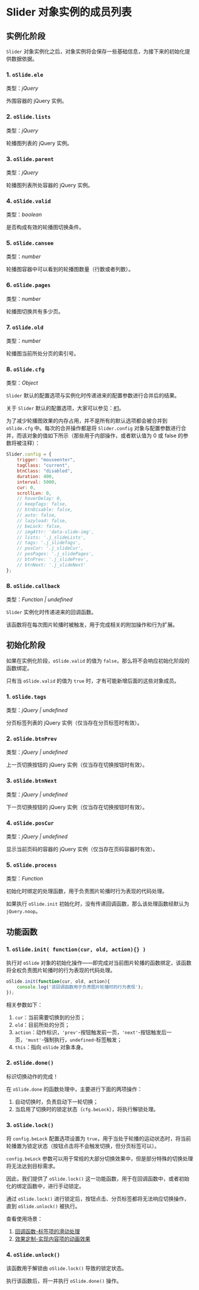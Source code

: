 # Slider 对象实例的成员列表

## 实例化阶段

`Slider` 对象实例化之后，对象实例将会保存一些基础信息，为接下来的初始化提供数据依据。

### 1. `oSlide.ele`

类型：*jQuery*

外围容器的 jQuery 实例。


### 2. `oSlide.lists`

类型：*jQuery*

轮播图列表的 jQuery 实例。


### 3. `oSlide.parent`

类型：*jQuery*

轮播图列表所处容器的 jQuery 实例。


### 4. `oSlide.valid`

类型：*boolean*

是否构成有效的轮播图切换条件。


### 5. `oSlide.cansee`

类型：*number*

轮播图容器中可以看到的轮播图数量（行数或者列数）。


### 6. `oSlide.pages`

类型：*number*

轮播图切换共有多少页。


### 7. `oSlide.old`

类型：*number*

轮播图当前所处分页的索引号。


### 8. `oSlide.cfg`

类型：*Object*

`Slider` 默认的配置选项与实例化时传递进来的配置参数进行合并后的结果。

关于 `Slider` 默认的配置选项，大家可以参见：[#1](https://github.com/springlong/jquery-slide/issues/1)。

为了减少轮播图效果的内存占用，并不是所有的默认选项都会被合并到 `oSlide.cfg` 中。每次的合并操作都是将 `Slider.config` 对象与配置参数进行合并，而该对象的值如下所示（那些用于内部操作，或者默认值为 0 或 false 的参数将被注释）：

```js
Slider.config = {
    trigger: "mouseenter",
    tagClass: "current",
    btnClass: "disabled",
    duration: 400,
    interval: 5000,
    cur: 0,
    scrollLen: 0,
    // hoverDelay: 0,
    // keepTags: false,
    // btnDisable: false,
    // auto: false,
    // lazyload: false,
    // beLock: false,
    // imgAttr: 'data-slide-img',
    // lists: '.j_slideLists',
    // tags: '.j_slideTags',
    // posCur: '.j_slideCur',
    // posPages: '.j_slidePages',
    // btnPrev: '.j_slidePrev',
    // btnNext: '.j_slideNext'
};
```

### 8. `oSlide.callback`

类型：*Function | undefined*

`Slider` 实例化时传递进来的回调函数。

该函数将在每次图片轮播时被触发，用于完成相关的附加操作和行为扩展。


## 初始化阶段

如果在实例化阶段，`oSlide.valid` 的值为 `false`，那么将不会响应初始化阶段的函数绑定。

只有当 `oSlide.valid` 的值为 `true` 时，才有可能新增后面的这些对象成员。


### 1. `oSlide.tags`

类型：*jQuery | undefined*

分页标签列表的 jQuery 实例（仅当存在分页标签时有效）。


### 2. `oSlide.btnPrev`

类型：*jQuery | undefined*

上一页切换按钮的 jQuery 实例（仅当存在切换按钮时有效）。


### 3. `oSlide.btnNext`

类型：*jQuery | undefined*

下一页切换按钮的 jQuery 实例（仅当存在切换按钮时有效）。


### 4. `oSlide.posCur`

类型：*jQuery | undefined*

显示当前页码的容器的 jQuery 实例（仅当存在页码容器时有效）。


### 5. `oSlide.process`

类型：*Function*

初始化时绑定的处理函数，用于负责图片轮播时行为表现的代码处理。

如果执行 `oSlide.init` 初始化时，没有传递回调函数，那么该处理函数经默认为 `jQuery.noop`。


## 功能函数

### 1. `oSlide.init( function(cur, old, action){} )`

执行对 `oSlide` 对象的初始化操作——即完成对当前图片轮播的函数绑定，该函数将全权负责图片轮播时的行为表现的代码处理。

```js
oSlide.init(function(cur, old, action){
	console.log('该回调函数用于负责图片轮播时的行为表现');
});
```

相关参数如下：

1. `cur`：当前需要切换到的分页；
2. `old`：目前所处的分页；
3. `action`：动作标识，`'prev'`-按钮触发前一页，`'next'`-按钮触发后一页，`'must'`-强制执行，`undefined`-标签触发；
4. `this`：指向 `oSlide` 对象本身。


### 2. `oSlide.done()`

标识切换动作的完成！

在 `oSlide.done` 的函数处理中，主要进行下面的两项操作：

1. 自动切换时，负责启动下一轮切换；
2. 当启用了切换时的锁定状态（`cfg.beLock`），将执行解锁处理。


### 3. `oSlide.lock()`

将 `config.beLock` 配置选项设置为 `true`，用于当处于轮播的运动状态时，将当前轮播置为锁定状态（按钮点击将不会触发切换，但分页标签可以）。

`config.beLock` 参数可以用于常规的大部分切换效果中，但是部分特殊的切换处理将无法达到目标需求。

因此，我们提供了 `oSlide.lock()` 这一功能函数，用于在回调函数中，或者初始化的绑定函数中，进行手动锁定。

通过 `oSlide.lock()` 进行锁定后，按钮点击、分页标签都将无法响应切换操作，直到 `oSlide.unlock()` 被执行。 


查看使用场景：

1. [回调函数-标签项的滑动处理](//htmlpreview.github.io/?https://github.com/springlong/jquery-slide/blob/master/demo/callback-tag-slide.html)
2. [效果定制-实现内容项的动画效果](//htmlpreview.github.io/?https://github.com/springlong/jquery-slide/blob/master/demo/custom-cont-flash.html)


### 4. `oSlide.unlock()`

该函数用于解锁由 `oSlide.lock()` 导致的锁定状态。

执行该函数后，将一并执行 `oSlide.done()` 操作。


